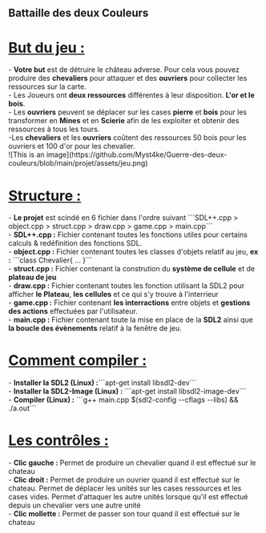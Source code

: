<h2><b>Battaille des deux Couleurs</b></h2>

<h1><u><b>But du jeu :</b></u></h1>
- <b>Votre but</b> est de détruire le château adverse. Pour cela vous
pouvez produire des <b>chevaliers</b> pour attaquer et des <b>ouvriers</b> pour collecter les ressources sur la carte.<br>
- Les Joueurs ont <b>deux ressources</b> différentes à leur disposition. <b>L'or et le bois</b>.<br>
- Les <b>ouvriers</b> peuvent se déplacer sur les cases <b>pierre</b> et <b>bois</b> pour les transformer en <b>Mines</b> et en <b>Scierie</b> afin de les exploiter et obtenir des ressources à tous les tours.<br>
-Les <b>chevaliers</b> et les <b>ouvriers</b> coûtent des ressources 50 bois pour les ouvriers et 100 d'or pour les chevalier.<br>
![This is an image](https://github.com/Myst4ke/Guerre-des-deux-couleurs/blob/main/projet/assets/jeu.png)
<br>
<h1><u><b>Structure :</b></u></h1>
- <b>Le projet</b> est scindé en 6 fichier dans l'ordre suivant ```SDL++.cpp > object.cpp > struct.cpp > draw.cpp > game.cpp > main.cpp```<br>
- <b>SDL++.cpp :</b> Fichier contenant toutes les fonctions utiles pour certains calculs & redéfinition des fonctions SDL.<br>
- <b>object.cpp :</b> Fichier contenant toutes les classes d'objets relatif au jeu, <b>ex :</b> ```class Chevalier{ ... }```<br> 
- <b>struct.cpp :</b> Fichier contenant la constrution du <b>système de cellule</b> et de <b>plateau de jeu</b><br>
- <b>draw.cpp :</b> Fichier contenant toutes les fonction utilisant la SDL2 pour afficher <b>le Plateau</b>, <b>les cellules</b> et ce qui s'y trouve à l'interrieur<br>
- <b>game.cpp :</b> Fichier contenant <b>les interractions</b> entre objets et <b>gestions des actions</b> effectuées par l'utilisateur.<br>
- <b>main.cpp :</b> Fichier contenant toute la mise en place de la <b>SDL2</b> ainsi que <b>la boucle des évènements</b> relatif à la fenêtre de jeu.<br>

<h1><u><b>Comment compiler :</b></u></h1>
- <b>Installer la SDL2 (Linux) :</b>```apt-get install libsdl2-dev```<br>
- <b>Installer la SDL2-Image (Linux) :</b> ```apt-get install libsdl2-image-dev```<br>
- <b>Compiler (Linux) :</b> ```g++ main.cpp $(sdl2-config --cflags --libs) && ./a.out```<br>

<h1><u><b>Les contrôles :</b></u></h1>
- <b>Clic gauche :</b> Permet de produire un chevalier quand il est effectué sur le chateau<br>
- <b>Clic droit :</b> Permet de produire un ouvrier quand il est effectué sur le chateau. Permet de déplacer les unités sur les cases ressources et les cases vides. Permet d'attaquer les autre unités lorsque qu'il est effectué depuis un chevalier vers une autre unité<br>
- <b>Clic mollette :</b> Permet de passer son tour quand il est effectué sur le chateau<br>